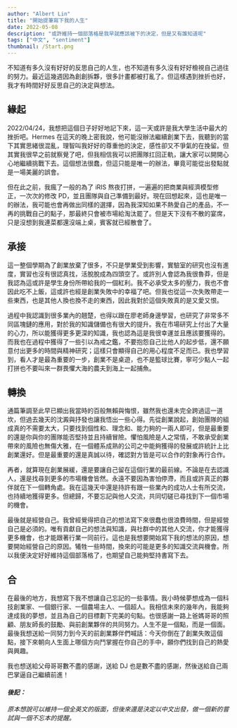 ```yaml
---
author: "Albert Lin"
title: "開始提筆寫下我的人生"
date: 2022-05-08
description: "或許維持一個部落格是我早就應該被下的決定，但是又有誰知道呢"
tags: ["中文", "sentiment"]
thumbnail: /Start.png
---
```


不知道有多久沒有好好的反思自己的人生，也不知道有多久沒有好好檢視自己過往的努力。最近這幾週因為創創拆夥，很多計畫都被打亂了。但這樣遇到挫折也好，我才有時間好好反思自己的決定與想法。

## 緣起

2022/04/24，我想把這個日子好好地記下來，這一天或許是我大學生活中最大的挫折吧。Hermes 在這天的晚上密我說，他可能沒辦法繼續創業下去，我聽到的當下其實思緒很混亂，理智叫我好好的尊重他的決定，感性卻又不爭氣的在挽留。但其實我很早之前就察覺了吧，但我相信我可以把團隊扛回正軌，讓大家可以開開心心地繼續挑戰下去。這個想法很蠢，但這只能是唯一的辦法，畢竟可能從出發點就是一場美麗的誤會。

但在此之前，我瘋了一般的為了 iRIS 熬夜打拼，一遍遍的把商業與經濟模型修正，一次次的修改 PD，並且團隊與自己準備到最好。現在回想起來，這也是唯一的辦法，我可能也會再做出同樣的選擇，因為我深知如果不熱愛自己的產品，不一再的挑戰自己的點子，那最終只會被市場給淘汰罷了。但是天下沒有不散的宴席，只是沒想到我連菜都還沒端上桌，賓客就已經散會了。

## 承接

這一整個學期為了創業放棄了很多，不只是學業受到影響，實驗室的研究也沒有進度，實習也沒有很認真找，活脫脫成為四頭空了。或許別人會認為我很魯莽，但是我認為這或許是學生身份所帶給我的一個紅利。我不必承受太多的壓力，我也不會因此吃不上飯，這或許也經是創業失敗中的幸福了吧。但我也從這一次失敗帶走一些東西，也是其他人換也換不走的東西，因此我對於這個失敗真的是又愛又恨。

過程中我認識到很多業內的翹楚，也得以跟在廖老師身邊學習，也研究了非常多不同區塊鏈的應用，對於我的知識儲備也有很大的提升。我在市場研究上付出了大量的心力，所以能獲得更多更深的知識，我也認為這是我很幸運並且應該要獲得的。而我也在過程中獲得了一些引以為戒之鑑，不要抱怨自己比他人的起步低，還不願意付出更多的時間與精神研究；這樣只會顯得自己的用心程度不足而已。我也學習到，看人才是最為重要的一步，創業不是桌遊，也不是籃球比賽，寧可少點人一起打拼也不要叫來一群畏懼大海的農夫到海上一起捕魚。

## 轉換

通篇筆調至此早已顯出我當時的百般無賴與悔恨，雖然我也還未完全跨過這一道坎，但過去幾天的沈澱與抒發也讓我悟出一些心得。先從創業說起，創始團隊的組成真的不需要太大，只要找到個性和、理念和、能力夠的一兩人即可，但是最重要的還是你與你的團隊能否堅持並且持續冒險。懼怕風險是人之常情，不敢承受創業帶來的風險也無傷大雅，在一個體系成熟的公司之中能夠獲得的發展或許統計上比創業還好。但是最重要的還是真誠以待，確認對方皆是可以合作的對象再行合作。

再者，就算現在創業展緩，還是要讓自己留在這個行業的最前線。不論是在去認識人，還是找尋到更多的市場機會皆然。永遠不要因為害怕停滯，而且或許真正的夥伴就在下一個轉角處。我在這幾天中還是持許有跟一些業內的成功人士有所交流，也持續地獲得更多。但總歸，不要忘記與他人交流，共同切磋已尋找到下一個市場的機會。

最後就是經營自己。我曾經覺得把自己的想法寫下來很蠢也很浪費時間，但是經營自己是必須的。唯有貢獻自己的想法與知識，與社群中的其他人交流，你才能獲得更多機會，也才能跟著行業一同前行。這也是我想要開始寫下我的想法的原因，想要開始經營自己的原因。犧牲一些時間，換來的可能是更多的知識交流與機會。所以我便決定好好維持這個部落格了，也期望自己能夠堅持書寫下去。

## 合

在最後的地方，我想寫下我不想讓自己忘記的一些事情。我小時候夢想成為一個科技創業家、一個銀行家、一個農場主人、一個超人。我相信未來的幾年內，我能夠達成我的夢想，並且為自己的目標劃下完美的句點。也很感謝一路上爸媽哥哥的照顧、朋友師長的鼓勵、與前創業夥伴的共同努力。人生不是一個點，而是一個面。最後我想送給一同努力到今天的前創業夥伴們喊話：今天你倒在了創業失敗這個點，接下來朝向人生面上哪個方向鬥掌握在你自己的手中，願你們找到自己的熱愛與興趣。

我也想送給父母哥哥數不盡的感謝，送給 DJ 也是數不盡的感謝，然後送給自己兩巴掌逼自己繼續前進！

#### _後記：_

_原本想說可以維持一個全英文的版面，但後來還是決定以中文出發，做一個新的嘗試與一個不忘本的提醒。_
